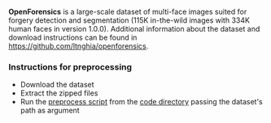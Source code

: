 **OpenForensics** is a large-scale dataset of multi-face images suited for forgery detection and segmentation (115K in-the-wild images with 334K human faces in version 1.0.0). Additional information about the dataset and download instructions can be found in <https://github.com/ltnghia/openforensics>.

### Instructions for preprocessing

- Download the dataset
- Extract the zipped files
- Run the [preprocess script](https://github.com/mever-team/DeepFakeChain/blob/main/code/scripts/preprocess/preprocess_openforensics.sh) from the [code directory](https://github.com/mever-team/DeepFakeChain/tree/main/code) passing the dataset's path as argument

